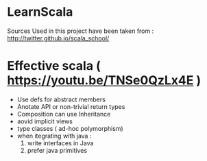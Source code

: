 # LearnScala


Sources Used in this project have been taken from : 
http://twitter.github.io/scala_school/


# Effective scala ( https://youtu.be/TNSe0QzLx4E )

* Use defs for abstract members
* Anotate API or non-trivial return types
* Composition can use Inheritance
* aovid implicit views
* type classes ( ad-hoc polymorphism)
* when itegrating with java :
    1. write interfaces in Java
    2. prefer java primitives

 

